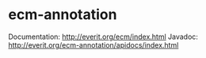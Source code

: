 ecm-annotation
==============

Documentation: http://everit.org/ecm/index.html
Javadoc: http://everit.org/ecm-annotation/apidocs/index.html

